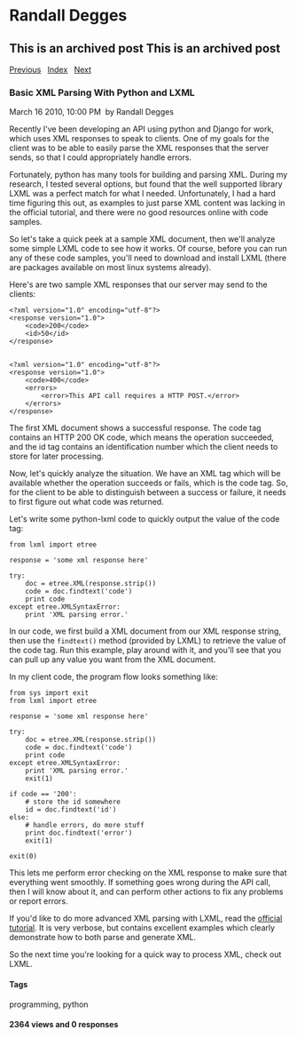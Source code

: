 # Randall Degges

## This is an archived post This is an archived post

[Previous][]   [Index][]   [Next][]

### Basic XML Parsing With Python and LXML

March 16 2010, 10:00 PM  by Randall Degges

Recently I've been developing an API using python and Django for work, which
uses XML responses to speak to clients. One of my goals for the client was to be
able to easily parse the XML responses that the server sends, so that I could
appropriately handle errors.

Fortunately, python has many tools for building and parsing XML. During my
research, I tested several options, but found that the well supported library
LXML was a perfect match for what I needed. Unfortunately, I had a hard time
figuring this out, as examples to just parse XML content was lacking in the
official tutorial, and there were no good resources online with code samples.

So let's take a quick peek at a sample XML document, then we'll analyze some
simple LXML code to see how it works. Of course, before you can run any of these
code samples, you'll need to download and install LXML (there are packages
available on most linux systems already).

Here's are two sample XML responses that our server may send to the clients:

    <?xml version="1.0" encoding="utf-8"?>
    <response version="1.0">
        <code>200</code>
        <id>50</id>
    </response>


    <?xml version="1.0" encoding="utf-8"?>
    <response version="1.0">
        <code>400</code>
        <errors>
            <error>This API call requires a HTTP POST.</error>
        </errors>
    </response>

The first XML document shows a successful response. The code tag contains an
HTTP 200 OK code, which means the operation succeeded, and the id tag contains
an identification number which the client needs to store for later processing.

Now, let's quickly analyze the situation. We have an XML tag which will be
available whether the operation succeeds or fails, which is the code tag. So,
for the client to be able to distinguish between a success or failure, it needs
to first figure out what code was returned.

Let's write some python-lxml code to quickly output the value of the code tag:

    from lxml import etree

    response = 'some xml response here'

    try:
        doc = etree.XML(response.strip())
        code = doc.findtext('code')
        print code
    except etree.XMLSyntaxError:
        print 'XML parsing error.'

In our code, we first build a XML document from our XML response string, then
use the `findtext()` method (provided by LXML) to retrieve the value of the code
tag. Run this example, play around with it, and you'll see that you can pull up
any value you want from the XML document.

In my client code, the program flow looks something like:

    from sys import exit
    from lxml import etree

    response = 'some xml response here'

    try:
        doc = etree.XML(response.strip())
        code = doc.findtext('code')
        print code
    except etree.XMLSyntaxError:
        print 'XML parsing error.'
        exit(1)

    if code == '200':
        # store the id somewhere
        id = doc.findtext('id')
    else:
        # handle errors, do more stuff
        print doc.findtext('error')
        exit(1)

    exit(0)

This lets me perform error checking on the XML response to make sure that
everything went smoothly. If something goes wrong during the API call, then I
will know about it, and can perform other actions to fix any problems or report
errors.

If you'd like to do more advanced XML parsing with LXML, read the [official
tutorial][]. It is very verbose, but contains excellent examples which clearly
demonstrate how to both parse and generate XML.

So the next time you're looking for a quick way to process XML, check out LXML.

#### Tags

programming, python

#### 2364 views and 0 responses

  [Previous]: ../../../posts/2010/03/pycall-15-released.html
  [Index]: ../../../index-7.html
  [Next]: ../../../posts/2010/03/the-world-would-be-a-better-place-if-everyone.html
  [official tutorial]: http://codespeak.net/lxml/tutorial.html
